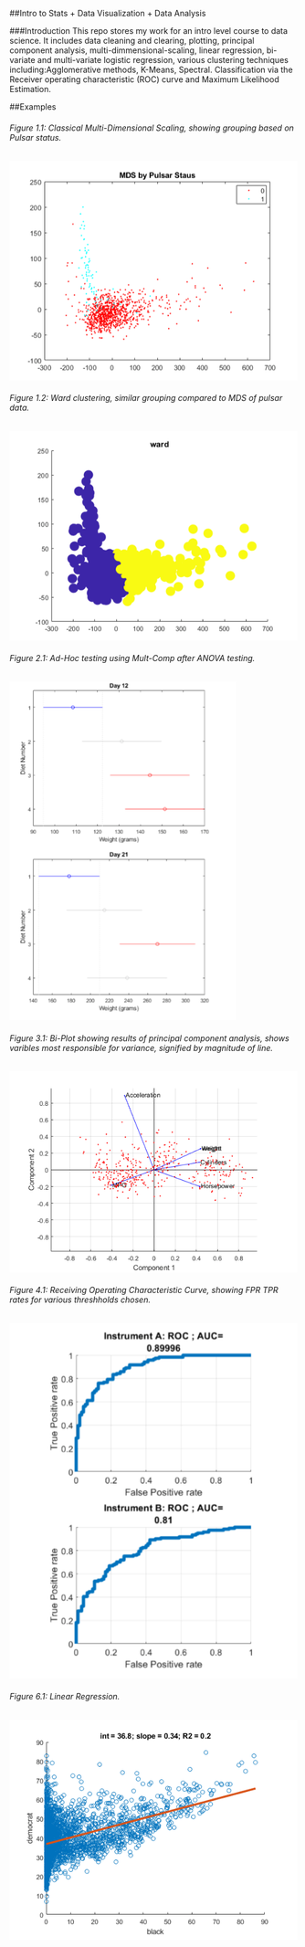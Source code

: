 ##Intro to Stats + Data Visualization + Data Analysis 

###Introduction 
This repo stores my work for an intro level course to data science. It includes data cleaning and clearing, plotting, principal component analysis, multi-dimmensional-scaling, linear regression, bi-variate and multi-variate logistic regression, various clustering techniques including:Agglomerative methods, K-Means, Spectral. Classification via the Receiver operating characteristic (ROC) curve and Maximum Likelihood Estimation.    

##Examples
###### _Figure 1.1: Classical Multi-Dimensional Scaling, showing grouping based on Pulsar status._
![mds](mds.png)

###### _Figure 1.2: Ward clustering, similar grouping compared to MDS of pulsar data._
![mds](ward.png)

###### _Figure 2.1: Ad-Hoc testing using Mult-Comp after ANOVA testing._
![mds](adhoc.png)

###### _Figure 3.1: Bi-Plot showing  results of principal component analysis, shows varibles most responsible for variance, signified by magnitude of line._
![mds](biplot.png)

###### _Figure 4.1: Receiving Operating Characteristic Curve, showing FPR TPR rates for various threshholds chosen._
![mds](roc.png)

###### _Figure 6.1: Linear Regression._
![mds](linreg.png)